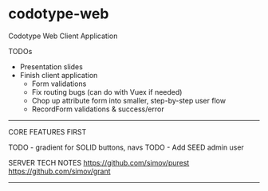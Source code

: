 # codotype-web
Codotype Web Client Application

TODOs
- Presentation slides
- Finish client application
  - Form validations
  - Fix routing bugs (can do with Vuex if needed)
  - Chop up attribute form into smaller, step-by-step user flow
  - RecordForm validations & success/error

-------

CORE FEATURES FIRST

TODO - gradient for SOLID buttons, navs
TODO - Add SEED admin user

SERVER TECH NOTES
https://github.com/simov/purest
https://github.com/simov/grant

---------
